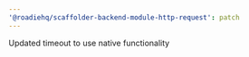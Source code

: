 ```yaml
---
'@roadiehq/scaffolder-backend-module-http-request': patch
---
```


Updated timeout to use native functionality

